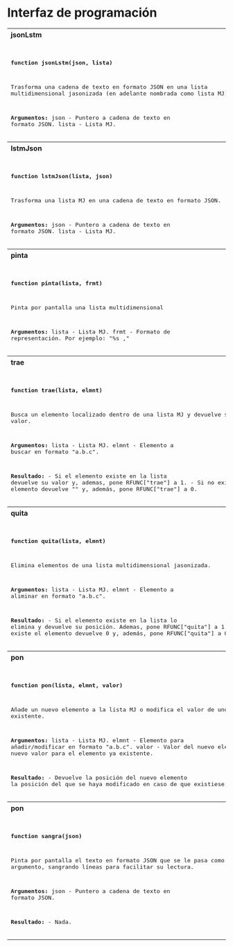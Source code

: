 # Interfaz de programación

<table>
<tr>
<th align="left">
jsonLstm
</th>
</tr>
<tr>
<td>
<pre>

**function jsonLstm(json, lista)**

Trasforma una cadena de texto en formato JSON en una lista multidimensional jasonizada
(en adelante nombrada como lista MJ).

**Argumentos:**
   json  - Puntero a cadena de texto en formato JSON.
   lista - Lista MJ.
</pre>
</td>
</tr>
<tr>
<th align="left">
lstmJson
</th>
</tr>
<tr>
<td>
<pre>

**function lstmJson(lista, json)**

Trasforma una lista MJ en una cadena de texto en formato JSON.

**Argumentos:**
    json  - Puntero a cadena de texto en formato JSON.
    lista - Lista MJ.
</pre>
</td>
</tr>
<tr>
<th align="left">
pinta
</th>
</tr>
<tr>
<td>
<pre>

**function pinta(lista, frmt)**

Pinta por pantalla una lista multidimensional

**Argumentos:**
    lista - Lista MJ.
    frmt  - Formato de representación. Por ejemplo: "%s ,"
</pre>
</td>
</tr>
<tr>
<th align="left">
trae
</th>
</tr>
<tr>
<td>
<pre>

**function trae(lista, elmnt)**

Busca un elemento localizado dentro de una lista MJ y devuelve su valor.

**Argumentos:**
    lista - Lista MJ.
    elmnt - Elemento a buscar en formato "a.b.c".
    
**Resultado:**
    - Si el elemento existe en la lista devuelve su valor y, ademas,
      pone RFUNC["trae"] a 1.
    - Si no existe el elemento devuelve "" y, además, pone RFUNC["trae"] a 0.
</pre>
</td>
</tr>
<tr>
<th align="left">
quita
</th>
</tr>
<tr>
<td>
<pre>

**function quita(lista, elmnt)**

Elimina elementos de una lista multidimensional jasonizada.

**Argumentos:**
    lista - Lista MJ.
    elmnt - Elemento a aliminar en formato "a.b.c".
    
**Resultado:**
    - Si el elemento existe en la lista lo elimina y devuelve su posición.
      Ademas, pone RFUNC["quita"] a 1.
    - Si no existe el elemento devuelve 0 y, además, pone RFUNC["quita"] a 0.
</pre>
</td>
</tr>
<tr>
<th align="left">
pon
</th>
</tr>
<tr>
<td>
<pre>

**function pon(lista, elmnt, valor)**

Añade un nuevo elemento a la lista MJ o modifica el valor de uno ya existente.

**Argumentos:**
    lista - Lista MJ.
    elmnt - Elemento para añadir/modificar en formato "a.b.c".
    valor - Valor del nuevo elemento o nuevo valor para el elemento ya existente.

**Resultado:**
    - Devuelve la posición del nuevo elemento la posición del que se haya
      modificado en caso de que existiese. 
</pre>
</td>
</tr>
<tr>
<th align="left">
pon
</th>
</tr>
<tr>
<td>
<pre>

**function sangra(json)**

Pinta por pantalla el texto en formato JSON que se le pasa como argumento, sangrando líneas para facilitar su lectura.

**Argumentos:**
    json  - Puntero a cadena de texto en formato JSON.

**Resultado:**
    - Nada.
</pre>
</td>
</tr>
</table>
